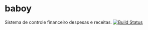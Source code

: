 # baboy
Sistema de controle financeiro despesas e receitas.
[![Build Status](https://travis-ci.org/ricardosbarbosa/baboy.svg?branch=master)](https://travis-ci.org/ricardosbarbosa/baboy)

